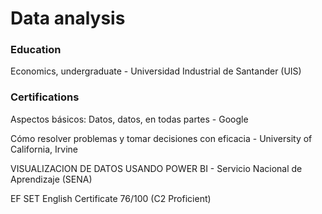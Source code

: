 # Data analysis

### Education
Economics, undergraduate - Universidad Industrial de Santander (UIS)

### Certifications

Aspectos básicos: Datos, datos, en todas partes - Google

Cómo resolver problemas y tomar decisiones con eficacia - University of California, Irvine

VISUALIZACION DE DATOS USANDO POWER BI - Servicio Nacional de Aprendizaje (SENA)

EF SET English Certificate 76/100 (C2 Proficient)
